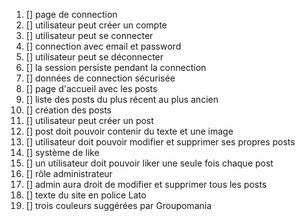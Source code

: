 1.  [] page de connection
2.  [] utilisateur peut créer un compte
3.  [] utilisateur peut se connecter
4.  [] connection avec email et password
5.  [] utilisateur peut se déconnecter
6.  [] la session persiste pendant la connection
7.  [] données de connection sécurisée
8.  [] page d'accueil avec les posts
9.  [] liste des posts du plus récent au plus ancien
10. [] création des posts
11. [] utilisateur peut créer un post
12. [] post doit pouvoir contenir du texte et une image
13. [] utilisateur doit pouvoir modifier et supprimer ses propres posts
14. [] système de like
15. [] un utilisateur doit pouvoir liker une seule fois chaque post
16. [] rôle administrateur
17. [] admin aura droit de modifier et supprimer tous les posts
18. [] texte du site en police Lato
19. [] trois couleurs suggérées par Groupomania
